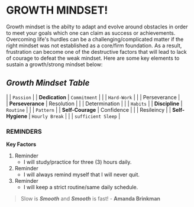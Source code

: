 
# **GROWTH MINDSET!**

Growth mindset is the abilty to adapt and evolve around obstacles in order to meet your goals which one can claim as success or achievements. Overcoming life's hurdles can be a challenging/complicated matter if the right mindset was not established as a core/firm foundation. As a result, frustration can become one of the destructive factors that will lead to lack of courage to defeat the weak mindset. Here are some key elements to sustain a growth/strong mindset below:  

## ***Growth Mindset Table***

|                  | `Passion`          |
| **Dedication**   | `Commitment`       |
|                  | `Hard-Work`        |
|                  | Perseverance       |        
| **Perseverance** | Resolution         | 
|                  | Determination      |
|                  | `Habits`           |
| **Discipline**   | `Routine`          |
|                  | `Pattern`          |
| **Self-Courage** | Confidence         |
|                  | Resileincy         | 
| **Self-Hygiene** | `Hourly Break`     |
|                  | `sufficient Sleep` |    

### REMINDERS
**Key Factors**

1. Reminder
   - I will study/practice for three (3) hours daily.
2. Reminder
   - I will always remind myself that I will never quit.
3. Reminder
   - I will keep a strict routine/same daily schedule.
 
> Slow is ***Smooth*** and ***Smooth*** is fast! - **Amanda Brinkman**
